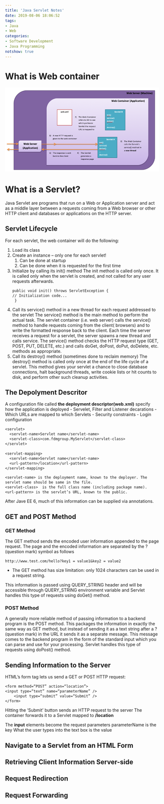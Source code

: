 ```yaml
---
title: 'Java Servlet Notes'
date: 2019-08-06 18:06:52
tags: 
- Java
- Web
categories: 
- Software Development
- Java Programming
notshow: true
---
```


# What is Web container
![Servlet](img/Servlet_Basics.png)

# What is a Servlet?

Java Servlet are programs that run on a Web or Application server and act as a middle layer between a requests coming from a Web browser or other HTTP client and databases or applications on the HTTP server.

## Servlet Lifecycle

For each servlet, the web container will do the following:
1. Load its class
2. Create an instance – only one for each servlet!
   1. Can be done at startup
   2. Can be done when it is requested for the first time
3. Initialize by calling its init() method 
   The init method is called only once. It is called only when the servlet is created, and not called for any user requests afterwards.
   ```
   public void init() throws ServletException {
   // Initialization code...
    }
   ```
4. Call its service() method in a new thread for each request addressed to the servlet
   The service() method is the main method to perform the actual task. The servlet container (i.e. web server) calls the service() method to handle requests coming from the client( browsers) and to write the formatted response back to the client.
   Each time the server receives a request for a servlet, the server spawns a new thread and calls service. The service() method checks the HTTP request type (GET, POST, PUT, DELETE, etc.) and calls doGet, doPost, doPut, doDelete, etc. methods as appropriate.
5. Call its destroy() method (sometimes done to reclaim memory)
    The destroy() method is called only once at the end of the life cycle of a servlet. This method gives your servlet a chance to close database connections, halt background threads, write cookie lists or hit counts to disk, and perform other such cleanup activities.

## The Depolyment Descritor

A configuration file called **the deployment descriptor(web.xml)** specify how the application is deployed
    - Servelet, Filter and Listener decarations
    - Which URLs are mapped to which Servlets
    - Security constraints
    - Login configuration

```
<servlet>
  <servlet-name>Servlet name</servlet-name>
  <servlet-class>com.fdmgroup.MyServlet</servlet-class>
</servlet>

<servlet-mapping>
  <servlet-name>Servlet name</servlet-name>
  <url-pattern>/location</url-pattern>
</servlet-mapping>
```
```
<servlet-name> is the deployment name, known to the deployer. The servlet name should be same in the file.
<servlet-class>  is the full class name (including package name).
<url-pattern> is the servlet’s URL, known to the public.
```
After Jave EE 6, much of this information can be supplied via annotations.

## GET and POST Method

### GET Method
The GET method sends the encoded user information appended to the page request. The page and the encoded information are separated by the ? (question mark) symbol as follows 
```
http://www.test.com/hello?key1 = value1&key2 = value2
```
* The GET method has size limitation: only 1024 characters can be used in a request string.

This information is passed using QUERY_STRING header and will be accessible through QUERY_STRING environment variable and Servlet handles this type of requests using doGet() method.

### POST Method

A generally more reliable method of passing information to a backend program is the POST method. This packages the information in exactly the same way as GET method, but instead of sending it as a text string after a ? (question mark) in the URL it sends it as a separate message. This message comes to the backend program in the form of the standard input which you can parse and use for your processing. Servlet handles this type of requests using doPost() method.

## Sending Information to the Server

HTML’s  form tag lets us send a GET or POST HTTP request:

```
<form method=“POST” action=“location”>
<input type=“text” name=“parameterName” />
	<input type=“submit” value=“Submit” />
</form>

```

Hitting the ‘Submit’ button sends an HTTP request to the server
The container forwards it to a Servlet mapped to **/location**

The **input** elements become the request parameters
parameterName is the key
What the user types into the text box is the value

## Navigate to a Servlet from an HTML Form


## Retrieving Client Information Server-side


## Request Redirection


## Request Forwarding


